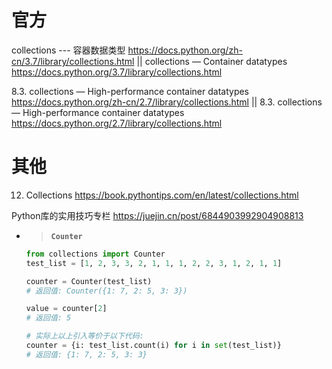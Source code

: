 
# 官方

collections --- 容器数据类型 https://docs.python.org/zh-cn/3.7/library/collections.html || collections — Container datatypes https://docs.python.org/3.7/library/collections.html

8.3. collections — High-performance container datatypes https://docs.python.org/zh-cn/2.7/library/collections.html || 8.3. collections — High-performance container datatypes https://docs.python.org/2.7/library/collections.html

# 其他

12. Collections https://book.pythontips.com/en/latest/collections.html

Python库的实用技巧专栏 https://juejin.cn/post/6844903992904908813
- > **`Counter`**
    ```py
    from collections import Counter
    test_list = [1, 2, 3, 3, 2, 1, 1, 1, 2, 2, 3, 1, 2, 1, 1]
    
    counter = Counter(test_list)
    # 返回值: Counter({1: 7, 2: 5, 3: 3})
    
    value = counter[2]
    # 返回值: 5
    
    # 实际上以上引入等价于以下代码:
    counter = {i: test_list.count(i) for i in set(test_list)}
    # 返回值: {1: 7, 2: 5, 3: 3}
    ```
